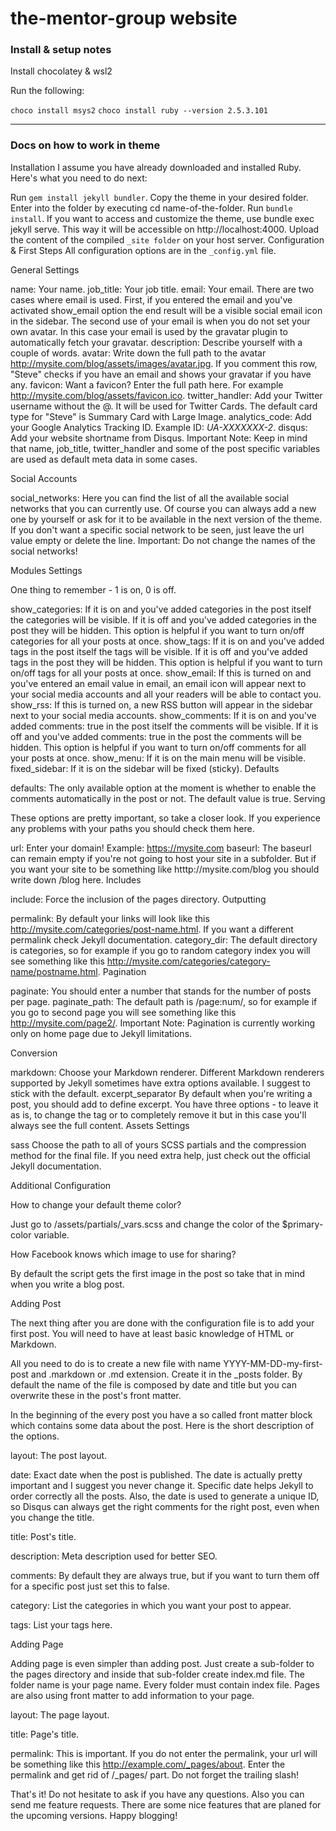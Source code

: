 # the-mentor-group website

### Install & setup notes

Install chocolatey & wsl2

Run the following: 

```choco install msys2```
```choco install ruby --version 2.5.3.101```

------------------------------------------

### Docs on how to work in theme

Installation
I assume you have already downloaded and installed Ruby. Here's what you need to do next:

Run ```gem install jekyll bundler```.
Copy the theme in your desired folder.
Enter into the folder by executing cd name-of-the-folder.
Run ```bundle install```.
If you want to access and customize the theme, use bundle exec jekyll serve. This way it will be accessible on http://localhost:4000.
Upload the content of the compiled ```_site folder``` on your host server.
Configuration & First Steps
All configuration options are in the ```_config.yml``` file.

General Settings

name: Your name.
job_title: Your job title.
email: Your email. There are two cases where email is used. First, if you entered the email and you've activated show_email option the end result will be a visible social email icon in the sidebar. The second use of your email is when you do not set your own avatar. In this case your email is used by the gravatar plugin to automatically fetch your gravatar.
description: Describe yourself with a couple of words.
avatar: Write down the full path to the avatar http://mysite.com/blog/assets/images/avatar.jpg. If you comment this row, "Steve" checks if you have an email and shows your gravatar if you have any.
favicon: Want a favicon? Enter the full path here. For example http://mysite.com/blog/assets/favicon.ico.
twitter_handler: Add your Twitter username without the @. It will be used for Twitter Cards. The default card type for "Steve" is Summary Card with Large Image.
analytics_code: Add your Google Analytics Tracking ID. Example ID: *UA-XXXXXXX-2*.
disqus: Add your website shortname from Disqus.
Important Note: Keep in mind that name, job_title, twitter_handler and some of the post specific variables are used as default meta data in some cases.

Social Accounts

social_networks: Here you can find the list of all the available social networks that you can currently use. Of course you can always add a new one by yourself or ask for it to be available in the next version of the theme. If you don't want a specific social network to be seen, just leave the url value empty or delete the line.
Important: Do not change the names of the social networks!

Modules Settings

One thing to remember - 1 is on, 0 is off.

show_categories: If it is on and you've added categories in the post itself the categories will be visible. If it is off and you've added categories in the post they will be hidden. This option is helpful if you want to turn on/off categories for all your posts at once.
show_tags: If it is on and you've added tags in the post itself the tags will be visible. If it is off and you've added tags in the post they will be hidden. This option is helpful if you want to turn on/off tags for all your posts at once.
show_email: If this is turned on and you've entered an email value in email, an email icon will appear next to your social media accounts and all your readers will be able to contact you.
show_rss: If this is turned on, a new RSS button will appear in the sidebar next to your social media accounts.
show_comments: If it is on and you've added comments: true in the post itself the comments will be visible. If it is off and you've added comments: true in the post the comments will be hidden. This option is helpful if you want to turn on/off comments for all your posts at once.
show_menu: If it is on the main menu will be visible.
fixed_sidebar: If it is on the sidebar will be fixed (sticky).
Defaults

defaults: The only available option at the moment is whether to enable the comments automatically in the post or not. The default value is true.
Serving

These options are pretty important, so take a closer look. If you experience any problems with your paths you should check them here.

url: Enter your domain! Example: https://mysite.com
baseurl: The baseurl can remain empty if you're not going to host your site in a subfolder. But if you want your site to be something like htttp://mysite.com/blog you should write down /blog here.
Includes

include: Force the inclusion of the pages directory.
Outputting

permalink: By default your links will look like this http://mysite.com/categories/post-name.html. If you want a different permalink check Jekyll documentation.
category_dir: The default directory is categories, so for example if you go to random category index you will see something like this http://mysite.com/categories/category-name/postname.html.
Pagination

paginate: You should enter a number that stands for the number of posts per page.
paginate_path: The default path is /page:num/, so for example if you go to second page you will see something like this http://mysite.com/page2/.
Important Note: Pagination is currently working only on home page due to Jekyll limitations.

Conversion

markdown: Choose your Markdown renderer. Different Markdown renderers supported by Jekyll sometimes have extra options available. I suggest to stick with the default.
excerpt_separator By default when you're writing a post, you should add <!--more--> to define excerpt. You have three options - to leave it as is, to change the tag or to completely remove it but in this case you'll always see the full content.
Assets Settings

sass Choose the path to all of yours SCSS partials and the compression method for the final file.
If you need extra help, just check out the official Jekyll documentation.

Additional Configuration

How to change your default theme color?

Just go to /assets/partials/_vars.scss and change the color of the $primary-color variable.

How Facebook knows which image to use for sharing?

By default the script gets the first image in the post so take that in mind when you write a blog post.

Adding Post

The next thing after you are done with the configuration file is to add your first post. You will need to have at least basic knowledge of HTML or Markdown.

All you need to do is to create a new file with name YYYY-MM-DD-my-first-post and .markdown or .md extension. Create it in the _posts folder. By default the name of the file is composed by date and title but you can overwrite these in the post's front matter.

In the beginning of the every post you have a so called front matter block which contains some data about the post. Here is the short description of the options.

layout: The post layout.

date: Exact date when the post is published. The date is actually pretty important and I suggest you never change it. Specific date helps Jekyll to order correctly all the posts. Also, the date is used to generate a unique ID, so Disqus can always get the right comments for the right post, even when you change the title.

title: Post's title.

description: Meta description used for better SEO.

comments: By default they are always true, but if you want to turn them off for a specific post just set this to false.

category: List the categories in which you want your post to appear.

tags: List your tags here.

Adding Page

Adding page is even simpler than adding post. Just create a sub-folder to the pages directory and inside that sub-folder create index.md file. The folder name is your page name. Every folder must contain index file. Pages are also using front matter to add information to your page.

layout: The page layout.

title: Page's title.

permalink: This is important. If you do not enter the permalink, your url will be something like this http://example.com/_pages/about. Enter the permalink and get rid of /_pages/ part. Do not forget the trailing slash!

That's it! Do not hesitate to ask if you have any questions. Also you can send me feature requests. There are some nice features that are planed for the upcoming versions. Happy blogging!
